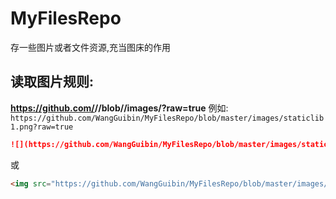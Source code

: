 # MyFilesRepo
存一些图片或者文件资源,充当图床的作用

## 读取图片规则:

**https://github.com/<UserName>/<RepoName>/blob/<BranchName>/images/<FileName>?raw=true**
例如: 
`https://github.com/WangGuibin/MyFilesRepo/blob/master/images/staticlib1.png?raw=true`

```md
![](https://github.com/WangGuibin/MyFilesRepo/blob/master/images/staticlib1.png?raw=true)

```
或

```html
<img src="https://github.com/WangGuibin/MyFilesRepo/blob/master/images/staticlib1.png?raw=true" alt="" loading="lazy">

```